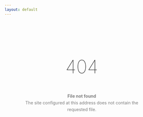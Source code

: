 ```yaml
---
layout: default
---
```


<article style="min-height:400px;position:relative;padding:30px 45px;">
  <div style="margin:50px auto 40px auto;text-align: center;">
    <h1 style="font-size:60px;font-weight:100;margin-bottom:50px">404</h1>
    <p style="margin:20px 0;line-height:1.6;color:rgba(0, 0, 0, 0.5);">
      <strong>File not found</strong><br/>
      The site configured at this address does not contain the requested file.<br/>
    </p>
  </div>
</article>
